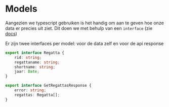 # Models

Aangezien we typescript gebruiken is het handig om 
aan te geven hoe onze data er precies uit ziet.
Dit doen we met behulp van een `interface` 
(zie [docs](https://www.typescriptlang.org/docs/handbook/2/objects.html))

Er zijn twee interfaces per model:
voor de data zelf en voor de api response
```Typescript
export interface Regatta {
    rid: string;
    regattaname: string;
    shortname: string;
    jaar: Date;
}

export interface GetRegattasResponse {
    error: string;
    regattas: Regatta[];
}
```